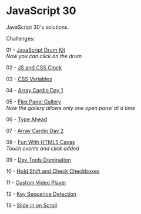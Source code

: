 # JavaScript 30
JavaScript 30's solutions.

Challenges:

01 - [JavaScript Drum Kit](https://mutheusalmeida.github.io/js30/javascript-drum-kit/)  
*Now you can click on the drum*  

02 - [JS and CSS Clock](https://mutheusalmeida.github.io/js30/js-and-css-clock/)  

03 - [CSS Variables](https://mutheusalmeida.github.io/js30/css-variables/)  

04 - [Array Cardio Day 1](https://mutheusalmeida.github.io/js30/array-cardio-day-1/)

05 - [Flex Panel Gallery](https://mutheusalmeida.github.io/js30/flex-panel-gallery/)  
*Now the gallery allows only one open panel at a time*  

06 - [Type Ahead](https://mutheusalmeida.github.io/js30/type-ahead/)

07 - [Array Cardio Day 2](https://mutheusalmeida.github.io/js30/array-cardio-day-2/)  

08 - [Fun With HTML5 Cavas](https://mutheusalmeida.github.io/js30/fun-with-html5-canvas/)  
*Touch events and click added*  

09 - [Dev Tools Domination](https://mutheusalmeida.github.io/js30/dev-tools-domination/)

10 - [Hold Shift and Check Checkboxes](https://mutheusalmeida.github.io/js30/hold-shift-and-check-checkboxes/)  

11 - [Custom Video Player](https://mutheusalmeida.github.io/js30/custom-video-player/)  

12 - [Key Sequence Detection](https://mutheusalmeida.github.io/js30/key-sequence-detection/)  

13 - [Slide in on Scroll](https://mutheusalmeida.github.io/js30/slide-in-on-scroll/)  

